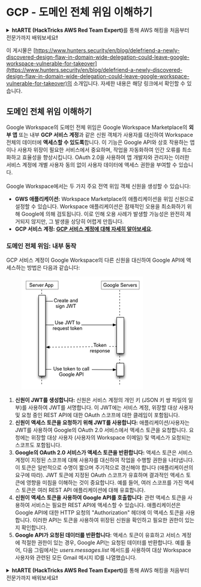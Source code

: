 # GCP - 도메인 전체 위임 이해하기

<details>

<summary><strong>htARTE (HackTricks AWS Red Team Expert)</strong>를 통해 AWS 해킹을 처음부터 전문가까지 배워보세요<strong>!</strong></summary>

HackTricks를 지원하는 다른 방법:

* **회사를 HackTricks에서 광고하거나 HackTricks를 PDF로 다운로드**하려면 [**SUBSCRIPTION PLANS**](https://github.com/sponsors/carlospolop)를 확인하세요!
* [**공식 PEASS & HackTricks 상품**](https://peass.creator-spring.com)을 구매하세요.
* [**The PEASS Family**](https://opensea.io/collection/the-peass-family)를 발견하세요. 독점적인 [**NFTs**](https://opensea.io/collection/the-peass-family) 컬렉션입니다.
* 💬 [**Discord 그룹**](https://discord.gg/hRep4RUj7f) 또는 [**텔레그램 그룹**](https://t.me/peass)에 **참여**하거나 **Twitter** 🐦 [**@carlospolopm**](https://twitter.com/carlospolopm)을 **팔로우**하세요.
* **HackTricks**와 **HackTricks Cloud** github 저장소에 PR을 제출하여 **해킹 트릭을 공유**하세요.

</details>

이 게시물은 [https://www.hunters.security/en/blog/delefriend-a-newly-discovered-design-flaw-in-domain-wide-delegation-could-leave-google-workspace-vulnerable-for-takeover](https://www.hunters.security/en/blog/delefriend-a-newly-discovered-design-flaw-in-domain-wide-delegation-could-leave-google-workspace-vulnerable-for-takeover)의 소개입니다. 자세한 내용은 해당 링크에서 확인할 수 있습니다.

## **도메인 전체 위임 이해하기**

Google Workspace의 도메인 전체 위임은 Google Workspace Marketplace의 **외부 앱** 또는 내부 **GCP 서비스 계정**과 같은 신원 객체가 사용자를 대신하여 Workspace 전체의 데이터에 **액세스할 수 있도록**합니다. 이 기능은 Google API와 상호 작용하는 앱이나 사용자 위장이 필요한 서비스에서 중요하며, 작업을 자동화하여 인간 오류를 최소화하고 효율성을 향상시킵니다. OAuth 2.0을 사용하여 앱 개발자와 관리자는 이러한 서비스 계정에 개별 사용자 동의 없이 사용자 데이터에 액세스 권한을 부여할 수 있습니다.\
\
Google Workspace에서는 두 가지 주요 전역 위임 객체 신원을 생성할 수 있습니다:

* **GWS 애플리케이션:** Workspace Marketplace의 애플리케이션을 위임 신원으로 설정할 수 있습니다. Workspace 애플리케이션은 잠재적인 오용을 최소화하기 위해 Google에 의해 검토됩니다. 이로 인해 오용 사례가 발생할 가능성은 완전히 제거되지 않지만, 그 발생을 상당히 어렵게 만듭니다.
* **GCP 서비스 계정:** [**GCP 서비스 계정에 대해 자세히 알아보세요**](../gcp-basic-information.md#service-accounts).

### **도메인 전체 위임: 내부 동작**

GCP 서비스 계정이 Google Workspace의 다른 신원을 대신하여 Google API에 액세스하는 방법은 다음과 같습니다:

<figure><img src="../../../.gitbook/assets/image (11).png" alt=""><figcaption></figcaption></figure>

1. **신원이 JWT를 생성합니다:** 신원은 서비스 계정의 개인 키 (JSON 키 쌍 파일의 일부)를 사용하여 JWT를 서명합니다. 이 JWT에는 서비스 계정, 위장할 대상 사용자 및 요청 중인 REST API에 대한 OAuth 스코프에 대한 클레임이 포함됩니다.
2. **신원이 액세스 토큰을 요청하기 위해 JWT를 사용합니다:** 애플리케이션/사용자는 JWT를 사용하여 Google의 OAuth 2.0 서비스에서 액세스 토큰을 요청합니다. 요청에는 위장할 대상 사용자 (사용자의 Workspace 이메일) 및 액세스가 요청되는 스코프도 포함됩니다.
3. **Google의 OAuth 2.0 서비스가 액세스 토큰을 반환합니다:** 액세스 토큰은 서비스 계정이 지정된 스코프에 대해 사용자를 대신하여 작업을 수행할 권한을 나타냅니다. 이 토큰은 일반적으로 수명이 짧으며 주기적으로 갱신해야 합니다 (애플리케이션의 요구에 따라). JWT 토큰에 지정된 OAuth 스코프가 유효하며 결과적인 액세스 토큰에 영향을 미침을 이해하는 것이 중요합니다. 예를 들어, 여러 스코프를 가진 액세스 토큰은 여러 REST API 애플리케이션에 대해 유효합니다.
4. **신원이 액세스 토큰을 사용하여 Google API를 호출합니다**: 관련 액세스 토큰을 사용하여 서비스는 필요한 REST API에 액세스할 수 있습니다. 애플리케이션은 Google API에 대한 HTTP 요청의 "Authorization" 헤더에 이 액세스 토큰을 사용합니다. 이러한 API는 토큰을 사용하여 위장된 신원을 확인하고 필요한 권한이 있는지 확인합니다.
5. **Google API가 요청된 데이터를 반환합니다**: 액세스 토큰이 유효하고 서비스 계정에 적절한 권한이 있는 경우, Google API는 요청된 데이터를 반환합니다. 예를 들어, 다음 그림에서는 _users.messages.list_ 메서드를 사용하여 대상 Workspace 사용자와 관련된 모든 Gmail 메시지 ID를 나열했습니다.

<details>

<summary><strong>htARTE (HackTricks AWS Red Team Expert)</strong>를 통해 AWS 해킹을 처음부터 전문가까지 배워보세요<strong>!</strong></summary>

HackTricks를 지원하는 다른 방법:

* **회사를 HackTricks에서 광고하거나 HackTricks를 PDF로 다운로드**하려면 [**SUBSCRIPTION PLANS**](https://github.com/sponsors/carlospolop)를 확인하세요!
* [**공식 PEASS & HackTricks 상품**](https://peass.creator-spring.com)을 구매하세요.
* [**The PEASS Family**](https://opensea.io/collection/the-peass-family)를 발견하세요. 독점적인 [**NFTs**](https://opensea.io/collection/the-peass-family) 컬렉션입니다.
* 💬 [**Discord 그룹**](https://discord.gg/hRep4RUj7f) 또는 [**텔레그램 그룹**](https://t.me/peass)에 **참여**하거나 **Twitter** 🐦 [**@carlospolopm**](https://twitter.com/carlospolopm)을 **팔로우**하세요.
* **HackTricks**와 **HackTricks Cloud** github 저장소에 PR을 제출하여 **해킹 트릭을 공유**하세요.

</details>
